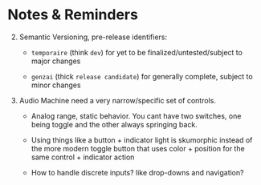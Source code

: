 # Notes & Reminders

2. Semantic Versioning, pre-release identifiers:

    - `temporaire` (think `dev`) for yet to be finalized/untested/subject to major changes

    - `genzai` (thick `release candidate`) for generally complete, subject to minor changes

1. Audio Machine need a very narrow/specific set of controls.

   - Analog range, static behavior. You cant have two switches, one being toggle and the other
     always springing back.

   - Using things like a button + indicator light is skumorphic instead of the more modern
     toggle button that uses color + position for the same control + indicator action

   - How to handle discrete inputs? like drop-downs and navigation?
